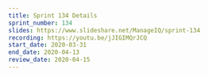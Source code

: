 ```yaml
---
title: Sprint 134 Details
sprint_number: 134
slides: https://www.slideshare.net/ManageIQ/sprint-134
recording: https://youtu.be/jJIGIMQrJCQ
start_date: 2020-03-31
end_date: 2020-04-13
review_date: 2020-04-15
---
```

